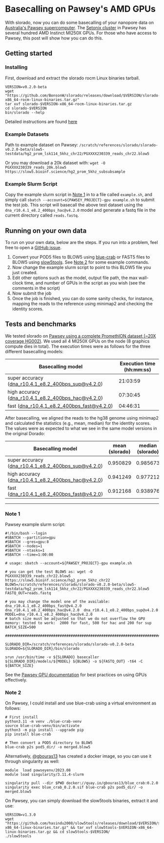 # Basecalling on Pawsey's AMD GPUs


With slorado, now you can do some basecalling of your nanopore data on [Australia's Pawsey supercomputer](https://pawsey.org.au/). The [Setonix cluster](https://pawsey.org.au/systems/setonix/) in Pawsey has several hundred AMD Instinct MI250X GPUs.
For those who have access to Pawsey, this post will show how you can do this. 

## Getting started

### Installing
First, download and extract the slorado rocm Linux binaries tarball.

```
VERSION=v0.2.0-beta
wget "https://github.com/BonsonW/slorado/releases/download/$VERSION/slorado-$VERSION-x86_64-rocm-linux-binaries.tar.gz"
tar xvf slorado-$VERSION-x86_64-rocm-linux-binaries.tar.gz
cd slorado-$VERSION
bin/slorado --help
```
Detailed instructions are found [here](rocm-bin.md)

### Example Datasets

Path to example dataset on Pawsey: `/scratch/references/slorado/slorado-v0.2.0-beta/slow5-testdata/hg2_prom_lsk114_5khz_chr22/PGXXXX230339_reads_chr22.blow5`

Or you may download a 20k dataset with: `wget -O PGXXXX230339_reads_20k.blow5 https://slow5.bioinf.science/hg2_prom_5khz_subsubsample`

### Example Slurm Script
Copy the example slurm script in [Note 1](#note-1) in to a file called `example.sh`, and simply call `sbatch --account=${PAWSEY_PROJECT}-gpu example.sh` to submit the test job. 
This script will basecall the above test dataset using the `dna_r10.4.1_e8.2_400bps_hac@v4.2.0` model and generate a fastq file in the current directory called `reads.fastq`.

## Running on your own data

To run on your own data, below are the steps. If you run into a problem, feel free to open a [GitHub issue](https://github.com/BonsonW/slorado/issues).

1. Convert your POD5 files to BLOW5 using [blue-crab](https://github.com/Psy-Fer/blue-crab) or FAST5 files to BLOW5 using [slow5tools](https://github.com/hasindu2008/slow5tools). See [Note 2](#note-2) for some example commands.
2. Now change the example slurm script to point to this BLOW5 file you just created.
3. Edit other options such as the model, output file path, the max wall-clock time, and number of GPUs in the script as you wish (see the comments in the script)
4. Now submit the job
5. Once the job is finished, you can do some sanity checks, for instance, mapping the reads to the reference using minimap2 and checking the identity scores.

## Tests and benchmarks

We tested slorado on [Pawsey using a complete PromethION dataset (~20X coverage HG002)](https://gentechgp.github.io/gtgseq/docs/data.html#na24385-hg002-promethion-data-20x). We used all 4 MI250X GPUs on the node (8 graphics compute dies in total). The execution times were as follows for the three different basecalling models:

| Basecalling model | Execution time (hh:mm:ss) |
|---|---|
| super accuracy (dna_r10.4.1_e8.2_400bps_sup@v4.2.0)    | 21:03:59       |
| high accuracy  (dna_r10.4.1_e8.2_400bps_hac@v4.2.0)    | 07:30:45        |
| fast (dna_r10.4.1_e8.2_400bps_fast@v4.2.0)             | 04:46:31        |

After basecalling, we aligned the reads to the hg38 genome using minimap2 and calculated the statistics (e.g., mean, median) for the identity scores. The values were as expected to what we see in the same model versions in the original Dorado:

| Basecalling model | mean (slorado) | median (slorado) | mean (Dorado) | median (Dorado) |
|---|---|---|---|---|
| super accuracy (dna_r10.4.1_e8.2_400bps_sup@v4.2.0)    | 0.950829    | 0.985673    | 0.946401 | 0.985461 |
| high accuracy  (dna_r10.4.1_e8.2_400bps_hac@v4.2.0)    | 0.941249    | 0.977212    | 0.938371 | 0.977654 |
| fast (dna_r10.4.1_e8.2_400bps_fast@v4.2.0)             | 0.912168    | 0.938976    | 0.906703 | 0.937500 |

---

### Note 1

Pawsey example slurm script:
```
#!/bin/bash --login
#SBATCH --partition=gpu
#SBATCH --gres=gpu:8
#SBATCH --nodes=1
#SBATCH --ntasks=1
#SBATCH --time=1:00:00

# usage: sbatch --account=${PAWSEY_PROJECT}-gpu example.sh

# you can get the test BLOW5 as: wget -O PGXXXX230339_reads_chr22.blow5 https://slow5.bioinf.science/hg2_prom_5khz_chr22
BLOW5=/scratch/references/slorado/slorado-v0.2.0-beta/slow5-testdata/hg2_prom_lsk114_5khz_chr22/PGXXXX230339_reads_chr22.blow5
FASTQ_OUT=reads.fastq

# you may change the model one of the available:  dna_r10.4.1_e8.2_400bps_fast@v4.2.0  dna_r10.4.1_e8.2_400bps_hac@v4.2.0  dna_r10.4.1_e8.2_400bps_sup@v4.2.0
MODEL=dna_r10.4.1_e8.2_400bps_hac@v4.2.0
# batch size must be adjusted so that we do not overflow the GPU memory: tested to work:  2000 for fast, 500 for hac and 200 for sup
BATCH_SIZE=500

########################################################################

SLORADO_DIR=/scratch/references/slorado/slorado-v0.2.0-beta
SLORADO=${SLORADO_DIR}/bin/slorado

srun /usr/bin/time -v ${SLORADO} basecaller ${SLORADO_DIR}/models/${MODEL} ${BLOW5} -o ${FASTQ_OUT} -t64 -C ${BATCH_SIZE}
```

See the [Pawsey GPU documentation](https://pawsey.atlassian.net/wiki/spaces/US/pages/51928618/Setonix+GPU+Partition+Quick+Start) for best practices on using GPUs effectively. 

### Note 2

On Pawsey, I could install and use blue-crab using a virtual environment as follows:
```
# First install
python3.11 -m venv ./blue-crab-venv
source blue-crab-venv/bin/activate
python3 -m pip install --upgrade pip
pip install blue-crab

# Then convert a POD5 directory to BLOW5
blue-crab p2s pod5_dir/ -o merged.blow5
```
Alternatively, [@gbouras13](https://github.com/gbouras13) has created a docker image, so you can use it through singularity as well:
```
module  load pawseyenv/2023.08
module load singularity/3.11.4-slurm
 
singularity pull --dir $PWD docker://quay.io/gbouras13/blue_crab:0.2.0
singularity exec blue_crab_0.2.0.sif blue-crab p2s pod5_dir/ -o merged.blow5
```


On Pawsey, you can simply download the slow5tools binaries, extract it and use:
```
VERSION=v1.3.0
wget "https://github.com/hasindu2008/slow5tools/releases/download/$VERSION/slow5tools-$VERSION-x86_64-linux-binaries.tar.gz" && tar xvf slow5tools-$VERSION-x86_64-linux-binaries.tar.gz && cd slow5tools-$VERSION/
./slow5tools
```


   
